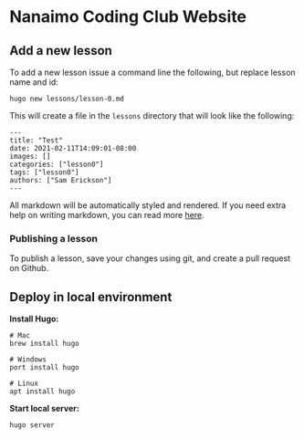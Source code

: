 # Nanaimo Coding Club Website

## Add a new lesson
To add a new lesson issue a command line the following, but replace lesson name and id:
```
hugo new lessons/lesson-0.md
```

This will create a file in the `lessons` directory that will look like the following:
```
---
title: "Test"
date: 2021-02-11T14:09:01-08:00
images: []
categories: ["lesson0"]
tags: ["lesson0"]
authors: ["Sam Erickson"]
---

```

All markdown will be automatically styled and rendered. If you need extra help on writing markdown, you can read more [here](https://www.markdownguide.org/basic-syntax).

### Publishing a lesson
To publish a lesson, save your changes using git, and create a pull request on Github.

## Deploy in local environment

**Install Hugo:**
```
# Mac
brew install hugo

# Windows
port install hugo

# Linux
apt install hugo
```

**Start local server:**
```
hugo server
```